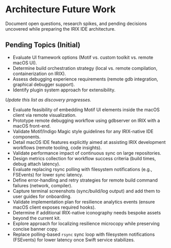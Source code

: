 # Architecture Future Work

Document open questions, research spikes, and pending decisions uncovered while preparing the IRIX IDE architecture.

## Pending Topics (Initial)
- Evaluate UI framework options (Motif vs. custom toolkit vs. remote macOS UI).
- Determine build orchestration strategy (local vs. remote compilation, containerization on IRIX).
- Assess debugging experience requirements (remote gdb integration, graphical debugger support).
- Identify plugin system approach for extensibility.

_Update this list as discovery progresses._

- Evaluate feasibility of embedding Motif UI elements inside the macOS client via remote visualization.
- Prototype remote debugging workflow using gdbserver on IRIX with a macOS front-end.
- Validate Motif/Indigo Magic style guidelines for any IRIX-native IDE components.
- Detail macOS IDE features explicitly aimed at assisting IRIX development workflows (remote tooling, code insights).
- Validate performance impact of continuous sync on large repositories.
- Design metrics collection for workflow success criteria (build times, debug attach latency).
- Evaluate replacing rsync polling with filesystem notifications (e.g., FSEvents) for lower sync latency.
- Define error-handling and retry strategies for remote build command failures (network, compiler).
- Capture terminal screenshots (sync/build/log output) and add them to user guides for onboarding.
- Validate implementation plan for resilience analytics events (ensure macOS client exposes required hooks).
- Determine if additional IRIX-native iconography needs bespoke assets beyond the current kit.
- Explore approach for localizing resilience microcopy while preserving concise banner copy.
- Replace polling-based `rsync` sync loop with filesystem notifications (FSEvents) for lower latency once Swift service stabilizes.
